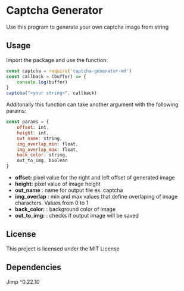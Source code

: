 # Captcha Generator

Use this program to generate your own captcha image from string


## Usage
Import the package and use the function:
```javascript
const captcha = require('captcha-generator-md')
const callback = (buffer) => {
    console.log(buffer)
}
captcha("<your string>", callback)
```
Additonally this function can take another argument with the following params:
```javascript
const params = {
    offset: int,
    height: int,
    out_name: string,
    img_overlap_min: float,
    img_overlap_max: float,
    back_color: string,
    out_to_img, boolean
}
```
- **offset:** pixel value for the right and left offset of generated image
- **height:** pixel value of image height
- **out_name** : name for output file ex. captcha
- **img_overlap** : min and max values that define overlaping of image characters. Values from 0 to 1
- **back_color:** : background color of image
- **out_to_img:** : checks if output image will be saved

## License
This project is licensed under the MIT License

## Dependencies
Jimp ^0.22.10